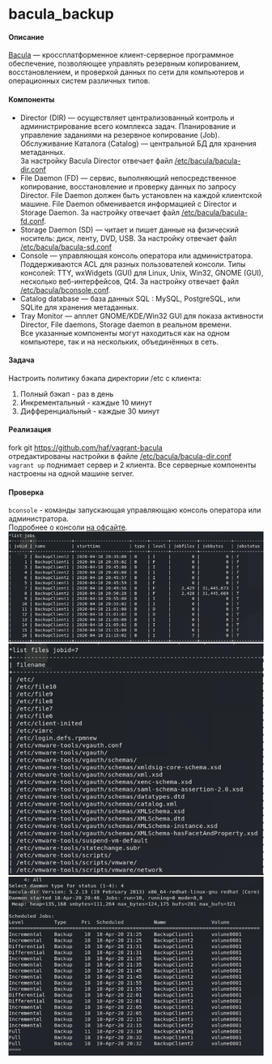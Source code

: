 # bacula_backup   
#### Описание   
[Bacula](https://www.bacula.org/) — кроссплатформенное клиент-серверное программное обеспечение, позволяющее управлять резервным копированием, восстановлением, и проверкой данных по сети для компьютеров и операционных систем различных типов.    
#### Компоненты
* Director (DIR) — осуществляет централизованный контроль и администрирование всего комплекса задач. Планирование и управление заданиями на резервное копирование (Job). Обслуживание Каталога (Catalog) — центральной БД для хранения метаданных.    
За настройку Bacula Director отвечает файл [/etc/bacula/bacula-dir.conf](https://github.com/Hanafeevrus/bacula_backup/blob/master/bacula-dir.conf)    
* File Daemon (FD) — сервис, выполняющий непосредственное копирование, восстановление и проверку данных по запросу Director. File Daemon должен быть установлен на каждой клиентской машине. File Daemon обменивается информацией с Director и Storage Daemon. За настройку отвечает файл [/etc/bacula/bacula-fd.conf](https://github.com/Hanafeevrus/bacula_backup/blob/master/bacula-fd.conf).   
* Storage Daemon (SD) — читает и пишет данные на физический носитель: диск, ленту, DVD, USB. За настройку отвечает файл [/etc/bacula/bacula-sd.conf](https://github.com/Hanafeevrus/bacula_backup/blob/master/bacula-sd.conf)   
* Console — управляющая консоль оператора или администратора. Поддерживаются ACL для разных пользователей консоли. Типы консолей: TTY, wxWidgets (GUI) для Linux, Unix, Win32, GNOME (GUI), несколько веб-интерфейсов, Qt4. За настройку отвечает файл [/etc/bacula/bconsole.conf](https://github.com/Hanafeevrus/bacula_backup/blob/master/bconsole.conf).    
* Catalog database — база данных SQL : MySQL, PostgreSQL, или SQLite для хранения метаданных.   
* Tray Monitor — апплет GNOME/KDE/Win32 GUI для показа активности Director, File daemons, Storage daemon в реальном времени.    
Все указанные компоненты могут находиться как на одном компьютере, так и на нескольких, объединённых в сеть.    
#### Задача
Настроить политику бэкапа директории /etc с клиента:    
1) Полный бэкап - раз в день    
2) Инкрементальный - каждые 10 минут    
3) Дифференциальный - каждые 30 минут   

#### Реализация   
fork git https://github.com/haf/vagrant-bacula    
отредактированы настройки в файле [/etc/bacula/bacula-dir.conf](https://github.com/Hanafeevrus/bacula_backup/blob/master/bacula-dir.conf)   
`vagrant up` поднимает сервер и 2 клиента. Все серверные компоненты настроены на одной машине server.   
#### Проверка   
`bconsole` - команды запускающая управляющаю консоль оператора или администратора.    
Подробнее о консоли [на офсайте](https://www.bacula.org/5.0.x-manuals/en/console/console/Bacula_Console.html).   
![list jobs](https://github.com/Hanafeevrus/bacula_backup/blob/master/list_jobs.png)   
![list files](https://github.com/Hanafeevrus/bacula_backup/blob/master/list_files.png)    
![status schedule](https://github.com/Hanafeevrus/bacula_backup/blob/master/status.png)    
